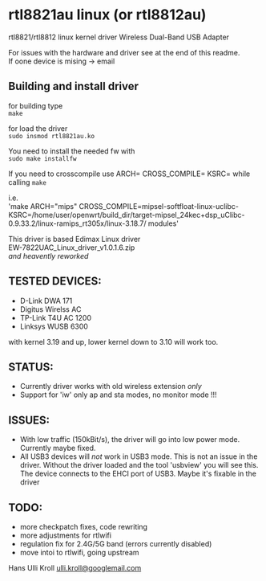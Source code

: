 rtl8821au linux (or rtl8812au)
==============================

rtl8821/rtl8812 linux kernel driver Wireless Dual-Band USB Adapter

For issues with the hardware and driver see at the end of this readme.  
If oone device is mising -> email  

Building and install driver
---------------------------

for building type  
`make`  

for load the driver  
`sudo insmod rtl8821au.ko`  

You need to install the needed fw with  
`sudo make installfw`  

If you need to crosscompile use 
ARCH= CROSS_COMPILE= KSRC=
while calling `make`

i.e.  
'make ARCH="mips" CROSS_COMPILE=mipsel-softfloat-linux-uclibc- KSRC=/home/user/openwrt/build_dir/target-mipsel_24kec+dsp_uClibc-0.9.33.2/linux-ramips_rt305x/linux-3.18.7/ modules'  

This driver is based Edimax Linux driver  
EW-7822UAC_Linux_driver_v1.0.1.6.zip  
*and heavently reworked*

TESTED DEVICES:
---------------
* D-Link DWA 171  
* Digitus Wirelss AC  
* TP-Link T4U AC 1200  
* Linksys WUSB 6300  

with kernel 3.19 and up, lower kernel down to 3.10 will work too.

STATUS:
-------
* Currently driver works with old wireless extension *only*
* Support for 'iw' only ap and sta modes, no monitor mode !!!

ISSUES:
-------
- With low traffic (150kBit/s), the driver will go into low power mode. Currently maybe fixed.
- All USB3 devices will *not* work in USB3 mode. This is not an issue in the driver. Without the driver loaded and the tool 'usbview' you will see this. The device connects to the EHCI port of USB3. Maybe it's fixable in the driver

TODO:
-----
- more checkpatch fixes, code rewriting  
- more adjustments for rtlwifi
- regulation fix for 2.4G/5G band (errors currently disabled)
- move intoi to rtlwifi, going upstream  


Hans Ulli Kroll <ulli.kroll@googlemail.com>
